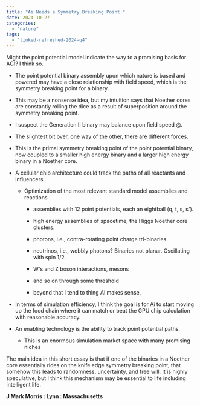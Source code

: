 ```yaml
---
title: "Ai Needs a Symmetry Breaking Point."
date: 2024-10-27
categories: 
  - "nature"
tags: 
  - "linked-refreshed-2024-q4"
---
```


Might the point potential model indicate the way to a promising basis for AGI? I think so.

- The point potential binary assembly upon which nature is based and powered may have a close relationship with field speed, which is the symmetry breaking point for a binary.

- This may be a nonsense idea, but my intuition says that Noether cores are constantly rolling the dice as a result of superposition around the symmetry breaking point.

- I suspect the Generation II binary may balance upon field speed @.

- The slightest bit over, one way of the other, there are different forces.

- This is the primal symmetry breaking point of the point potential binary, now coupled to a smaller high energy binary and a larger high energy binary in a Noether core.

- A cellular chip architecture could track the paths of all reactants and influencers.
    - Optimization of the most relevant standard model assemblies and reactions
        - assemblies with 12 point potentials, each an eightball (q, t, s, s').
        
        - high energy assemblies of spacetime, the Higgs Noether core clusters.
        
        - photons, i.e., contra-rotating point charge tri-binaries.
        
        - neutrinos, i.e., wobbly photons? Binaries not planar. Oscillating with spin 1/2.
        
        - W's and Z boson interactions, mesons
        
        - and so on through some threshold
        
        - beyond that I tend to thing Ai makes sense,

- In terms of simulation efficiency, I think the goal is for Ai to start moving up the food chain where it can match or beat the GPU chip calculation with reasonable accuracy.

- An enabling technology is the ability to track point potential paths.
    - This is an enormous simulation market space with many promising niches

The main idea in this short essay is that if one of the binaries in a Noether core essentially rides on the knife edge symmetry breaking point, that somehow this leads to randomness, uncertainty, and free will. It is highly speculative, but I think this mechanism may be essential to life including intelligent life.

**J Mark Morris : Lynn : Massachusetts**
